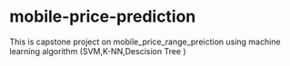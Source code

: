 # mobile-price-prediction
This is capstone project on mobile_price_range_preiction using machine learning algorithm (SVM,K-NN,Descision Tree )
